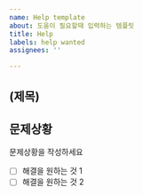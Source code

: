 ```yaml
---
name: Help template
about: 도움이 필요할때 입력하는 템플릿
title: Help
labels: help wanted
assignees: ''

---
```


## (제목)

## 문제상황
문제상황을 작성하세요

- [ ] 해결을 원하는 것 1
- [ ] 해결을 원하는 것 2
